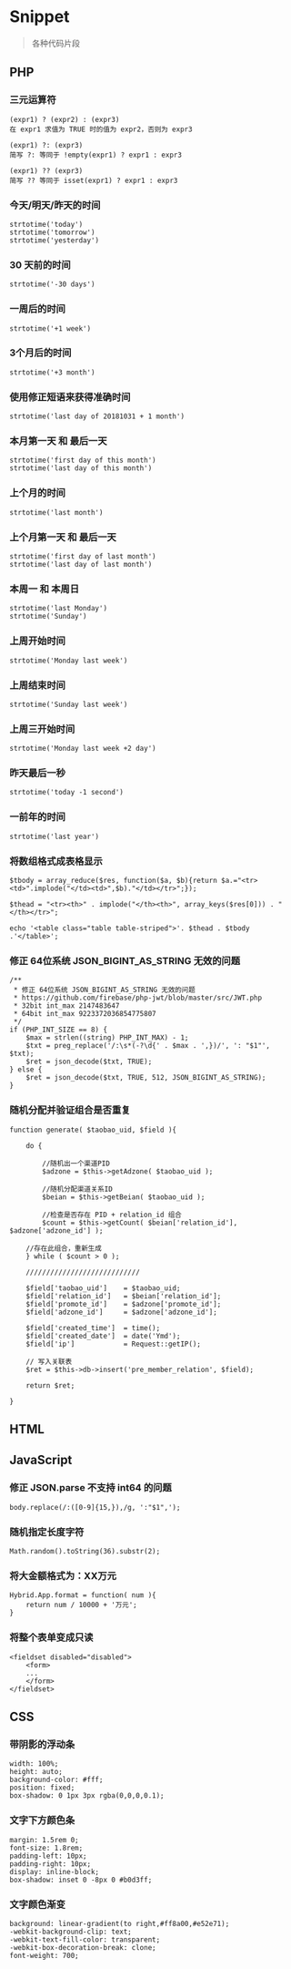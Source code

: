 # Snippet

> 各种代码片段

## PHP

### 三元运算符

	(expr1) ? (expr2) : (expr3)
	在 expr1 求值为 TRUE 时的值为 expr2，否则为 expr3

	(expr1) ?: (expr3)
	简写 ?: 等同于 !empty(expr1) ? expr1 : expr3
	
	(expr1) ?? (expr3)
	简写 ?? 等同于 isset(expr1) ? expr1 : expr3

### 今天/明天/昨天的时间
	strtotime('today')
	strtotime('tomorrow')
	strtotime('yesterday')

### 30 天前的时间
	strtotime('-30 days')

### 一周后的时间
	strtotime('+1 week')

### 3个月后的时间
	strtotime('+3 month')
	
### 使用修正短语来获得准确时间
	strtotime('last day of 20181031 + 1 month')

### 本月第一天 和 最后一天
	strtotime('first day of this month')
	strtotime('last day of this month')

### 上个月的时间
	strtotime('last month')
	
### 上个月第一天 和 最后一天
	strtotime('first day of last month')
	strtotime('last day of last month')

### 本周一 和 本周日
	strtotime('last Monday')
	strtotime('Sunday')

### 上周开始时间
	strtotime('Monday last week')

### 上周结束时间
	strtotime('Sunday last week')

### 上周三开始时间
	strtotime('Monday last week +2 day')

### 昨天最后一秒
	strtotime('today -1 second')

### 一前年的时间
	strtotime('last year')
	
### 将数组格式成表格显示
	$tbody = array_reduce($res, function($a, $b){return $a.="<tr><td>".implode("</td><td>",$b)."</td></tr>";});

	$thead = "<tr><th>" . implode("</th><th>", array_keys($res[0])) . "</th></tr>";

	echo '<table class="table table-striped">'. $thead . $tbody .'</table>';
	
### 修正 64位系统 JSON_BIGINT_AS_STRING 无效的问题
	/**
	 * 修正 64位系统 JSON_BIGINT_AS_STRING 无效的问题
	 * https://github.com/firebase/php-jwt/blob/master/src/JWT.php
	 * 32bit int_max 2147483647
	 * 64bit int_max 9223372036854775807
	 */
	if (PHP_INT_SIZE == 8) {
		$max = strlen((string) PHP_INT_MAX) - 1;
		$txt = preg_replace('/:\s*(-?\d{' . $max . ',})/', ': "$1"', $txt);
		$ret = json_decode($txt, TRUE);
	} else {
		$ret = json_decode($txt, TRUE, 512, JSON_BIGINT_AS_STRING);
	}
	
### 随机分配并验证组合是否重复
	function generate( $taobao_uid, $field ){

		do {
	
			//随机出一个渠道PID
			$adzone = $this->getAdzone( $taobao_uid );

			//随机分配渠道关系ID
			$beian = $this->getBeian( $taobao_uid );

			//检查是否存在 PID + relation_id 组合
			$count = $this->getCount( $beian['relation_id'], $adzone['adzone_id'] );
	
		//存在此组合，重新生成
		} while ( $count > 0 );
		
		////////////////////////////

		$field['taobao_uid']	= $taobao_uid;
		$field['relation_id']	= $beian['relation_id'];
		$field['promote_id']	= $adzone['promote_id'];
		$field['adzone_id']		= $adzone['adzone_id'];

		$field['created_time']	= time();
		$field['created_date']	= date('Ymd');
		$field['ip']			= Request::getIP();

        // 写入关联表
		$ret = $this->db->insert('pre_member_relation', $field);
		
		return $ret;
		
	}
	
## HTML
	
## JavaScript

### 修正 JSON.parse 不支持 int64 的问题

	body.replace(/:([0-9]{15,}),/g, ':"$1",');

### 随机指定长度字符

	Math.random().toString(36).substr(2);
	
### 将大金额格式为：XX万元

	Hybrid.App.format = function( num ){
		return num / 10000 + '万元';
	}
	
### 将整个表单变成只读

	<fieldset disabled="disabled">
		<form>
		...
		</form>
	</fieldset>

## CSS

### 带阴影的浮动条
	width: 100%;
    height: auto;
    background-color: #fff;
    position: fixed;
    box-shadow: 0 1px 3px rgba(0,0,0,0.1);

### 文字下方颜色条

	margin: 1.5rem 0;
    font-size: 1.8rem;
    padding-left: 10px;
    padding-right: 10px;
    display: inline-block;
    box-shadow: inset 0 -8px 0 #b0d3ff;
	
### 文字颜色渐变
	background: linear-gradient(to right,#ff8a00,#e52e71);
    -webkit-background-clip: text;
    -webkit-text-fill-color: transparent;
    -webkit-box-decoration-break: clone;
	font-weight: 700;



